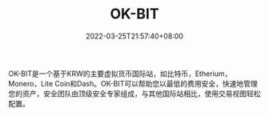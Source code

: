 ﻿---
weight: 
title: "OK-BIT"
description: "OK-BIT是总部位于韩国的一个基于KRW的主要虚拟货币国际站，如比特币，Etherium，Monero，Lite Coin和Dash。"
date: 2022-03-25T21:57:40+08:00
lastmod: 2022-03-25T16:45:40+08:00
draft: false
authors: ["Metabd"]
featuredImage: "ok-bit.webp"
link: ""
tags: ["交易所","OK-BIT"]
categories: ["navigation"]
navigation: ["交易所"]
lightgallery: true
toc: true
pinned: false
recommend: false
recommend1: false
---
OK-BIT是一个基于KRW的主要虚拟货币国际站，如比特币，Etherium，Monero，Lite Coin和Dash。OK-BIT可以帮助您以最低的费用安全，快速地管理您的资产，安全团队由顶级安全专家组成，与其他国际站相比，使用交易视图轻松配置。
